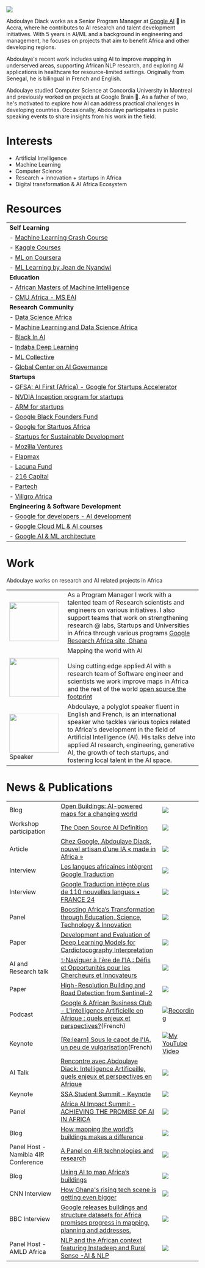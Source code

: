<img src="assets/Abdou-speaking-pompidou.webp"/>


Abdoulaye Diack works as a Senior Program Manager at [Google AI](https://research.google/teams/africa-team/) 🤖 in Accra, where he contributes to AI research and talent development initiatives. With 5 years in AI/ML and a background in engineering and management, he focuses on projects that aim to benefit Africa and other developing regions. 

Abdoulaye's recent work includes using AI to improve mapping in underserved areas, supporting African NLP research, and exploring AI applications in healthcare for resource-limited settings. Originally from Senegal, he is bilingual in French and English.

Abdoulaye studied Computer Science at Concordia University in Montreal and previously worked on projects at Google Brain 🧠. As a father of two, he's motivated to explore how AI can address practical challenges in developing countries. Occasionally, Abdoulaye participates in public speaking events to share insights from his work in the field.

# Interests

 - Artificial Intelligence
 - Machine Learning
 - Computer Science
 - Research + innovation + startups in Africa
 - Digital transformation & AI Africa Ecosystem


# Resources 

|  |  |
|--|--|
| **Self Learning** |
| - [Machine Learning Crash Course](https://developers.google.com/machine-learning/crash-course) |
| - [Kaggle Courses](https://www.kaggle.com/learn) |
| - [ML on Coursera](https://www.coursera.org/learn/machine-learning) |
| - [ML Learning by Jean de Nyandwi](https://github.com/Nyandwi/machine_learning_complete/) |
| **Education** |
| - [African Masters of Machine Intelligence](https://aimsammi.org/) |
| - [CMU Africa - MS EAI ](https://www.africa.engineering.cmu.edu/academics/programs/mseai.html) |
| **Research Community** |
| - [Data Science Africa](http://www.datascienceafrica.org/) |
| - [Machine Learning and Data Science Africa](https://groups.google.com/g/mlds-africa?pli=1) |
| - [Black In AI](https://blackinai.github.io/#/) |
| - [Indaba Deep Learning](https://deeplearningindaba.com/) |
| - [ML Collective](https://mlcollective.org/) |
| - [Global Center on AI Governance](https://www.globalcenter.ai/) |
| **Startups** |
| - [GFSA: AI First (Africa) - Google for Startups Accelerator](https://startup.google.com/programs/accelerator/ai-first/africa/) |
| - [NVDIA Inception program for startups](https://www.nvidia.com/en-us/startups/) |
| - [ARM for startups](https://www.arm.com/markets/startups) |
| - [Google Black Founders Fund](https://startup.google.com/programs/black-founders-fund/africa/) |
| - [Google for Startups Africa](https://startup.google.com/accelerator/africa/) |
| - [Startups for Sustainable Development](https://events.withgoogle.com/startups-for-sustainable-development/) |
| - [Mozilla Ventures](https://mozilla.vc/) |
| - [Flapmax](https://flapmax.com/africa/fast-accelerator/) |
| - [Lacuna Fund](https://lacunafund.org/)| 
| - [216 Capital](https://216capital.vc/)|
| - [Partech](https://partechpartners.com/)|
| - [Villgro Africa](https://villgroafrica.org/)|
| **Engineering & Software Development** |
| - [Google for developers - AI development](https://developers.google.com/focus/ai-development) |
| - [Google Cloud ML & AI courses](https://cloud.google.com/learn/training/machinelearning-ai) |
| - [Google AI & ML architecture](https://cloud.google.com/architecture/ai-ml) |

# Work

Abdoulaye works on research and AI related projects in Africa

|  |  |
|--|--|
|<br><a href="[https://research.google/"><img src="assets/Open_Graph.width-800.format-jpeg.jpg" width="130" height="102"/></a>| As a Program Manager I work with a talented team of Research scientists and engineers on various initiatives. I also support teams that work on strengthening research @ labs, Startups and Universities in Africa through various programs [Google Research Africa site, Ghana ](https://research.google/teams/africa-team/)|
|<br><a href="https://arxiv.org/pdf/2107.12283.pdf"><img src="assets/africa-world-buildings.jpg" width="130" height="102"/></a>|Mapping the world with AI <br><br>Using cutting edge applied AI with a research team of Software engineer and scientists we work improve maps in Africa and the rest of the world [open source the footprint](https://sites.research.google/open-buildings/) |
|<br><img src="assets/ABF_panel_speak.webp" width="130" height="102"/>Speaker | Abdoulaye, a polyglot speaker fluent in English and French, is an international speaker who tackles various topics related to Africa's development in the field of Artificial Intelligence (AI). His talks delve into applied AI research, engineering, generative AI, the growth of tech startups, and fostering local talent in the AI space.|


# News & Publications

|  |  | |
|--|--|--|
|Blog |[Open Buildings: AI-powered maps for a changing world](https://blog.google/technology/research/open-buildings-ai-powered-maps-for-a-changing-world/)|<img src="/assets/Open_Buildings_1.gif"/>|
|Workshop participation|[The Open Source AI Definition](https://opensource.org/ai/open-source-ai-definition)|<img src="/assets/cropped-OSI-horizontal-large.webp"/>|
|Article |[Chez Google, Abdoulaye Diack, nouvel artisan d’une IA « made in Africa »](https://www.jeuneafrique.com/1600061/economie-entreprises/chez-google-abdoulaye-diack-nouvel-artisan-dune-ia-made-in-africa/#:~:text=Open%20Buildings%20et%20les%20langues,nous%20%C2%BB%2C%20explique%20le%20manager)|<img src="/assets/jad20240813-eco-abdoulaye-diack.webp"/>|
|Interview |[Les langues africaines intègrent Google Traduction](https://youtu.be/ncR8AIvLBT4?si=kSqrEC3_ZHH35qth)|<img src="/assets/tv5.webp"/>|
|Interview |[Google Traduction intègre plus de 110 nouvelles langues • FRANCE 24](https://youtu.be/7-_D2iXvRrs?si=z9a_NCshMJHZvtJW)|<img src="/assets/france_24.webp"/>|
|Panel |[Boosting Africa’s Transformation through Education, Science, Technology & Innovation](https://www.uneca.org/eca-events/africa-business-forum-2024)|<img src="/assets/ABF_2024_panel.webp"/>|
|Paper |[Development and Evaluation of Deep Learning Models for Cardiotocography Interpretation](https://www.medrxiv.org/content/10.1101/2024.03.05.24303805v1)|<img src="/assets/ctg_ai.jpeg"/>|
|AI and Research talk|[✨Naviguer à l'ère de l'IA : Défis et Opportunités pour les Chercheurs et Innovateurs](https://www.linkedin.com/posts/friareafrica_friare-ia-webinairefriare-activity-7185653374162210816-8JRh?utm_source=share&utm_medium=member_desktop)|<img src="/assets/webinaire_friare.jpeg"/>|
|Paper |[High-Resolution Building and Road Detection from Sentinel-2](https://arxiv.org/pdf/2310.11622.pdf)|<img src="/assets/teacher_student.jpeg"/>|
|Podcast |[Google & African Business Club - L'intelligence Artificielle en Afrique : quels enjeux et perspectives?](https://podcasters.spotify.com/pod/show/africanbusinesstalks/episodes/Google--African-Business-Club---Lintelligence-Artificielle-en-Afrique--quels-enjeux-et-perspectives---avec-Abdoulaye-Diack--Resarch-Program-Manager--Google-AI-e2dm7qr/a-aapf9h3)(French)|[![Recording](/assets/podcast.jpeg)]([https://youtu.be/Ny10bfdqSW0?si=ar_Kt8LgqHGzcUbK&t=1902](https://podcasters.spotify.com/pod/show/africanbusinesstalks/episodes/Google--African-Business-Club---Lintelligence-Artificielle-en-Afrique--quels-enjeux-et-perspectives---avec-Abdoulaye-Diack--Resarch-Program-Manager--Google-AI-e2dm7qr/a-aapf9h3))|
|Keynote |[[Re:learn] Sous le capot de l'IA, un peu de vulgarisation](https://youtu.be/Ny10bfdqSW0?si=ar_Kt8LgqHGzcUbK&t=1902)(French)|[![My YouTube Video](/assets/llm_predictions.png)](https://youtu.be/Ny10bfdqSW0?si=ar_Kt8LgqHGzcUbK&t=1902)|
|AI Talk | [Rencontre avec Abdoulaye Diack: Intelligence Artificeille, quels enjeux et perspectives en Afrique](https://www.linkedin.com/posts/african-business-club_ia-intelligenceartificielle-talents-activity-7138829771752239104-cBEO?utm_source=share&utm_medium=member_desktop) | <img src="/assets/abc_prez.jpeg"/> |
|Keynote | [SSA Student Summit - Keynote](https://www.youtube.com/live/guixEsMb3vo?feature=share&t=565) | <img src="/assets/ssa_dsc_summit.png"/> |
|Panel | [Africa AI Impact Summit - ACHIEVING THE PROMISE OF AI IN AFRICA](https://www.youtube.com/live/GU_e2N1klow?si=S_hymFLu76dBZYez&t=5770) | <img src="/assets/African_AI_summit.jpeg"/> |
|Blog | [How mapping the world’s buildings makes a difference](https://blog.google/around-the-globe/google-africa/how-mapping-the-worlds-buildings-makes-a-difference/) |<img src="/africa-ssea-building-density.png"/>|
Panel Host - Namibia 4IR Conference |[A Panel on 4IR technologies and research](https://4irnamibia.com/4ir-conference/)  | <img src="/4ir_photo.png" />|
|Blog | [Using AI to map Africa’s buildings](https://blog.google/around-the-globe/google-africa/using-ai-to-map-africas-buildings/) |<img src="/Open-Buildings_V2b_2096x11.max-1000x1000.jpg"/>|
CNN Interview |  [How Ghana's rising tech scene is getting even bigger](https://edition.cnn.com/videos/business/2021/10/15/marketplace-africa-ghana-tech-google-uber-meqasa-spc.cnn)  | <img src="/Abdou_cnn.jpg" />|
BBC Interview |  [Google releases buildings and structure datasets for Africa promises progress in mapping, planning and addresses.](https://www.bbc.co.uk/programmes/p09qnk4d)  | <img src="/abdou_bbc.jpg" />|
Panel Host - AMLD Africa |[NLP and the African context featuring Instadeep and Rural Sense -AI & NLP](https://www.youtube.com/watch?v=MXCbp5t_q_Q&list=PLyyHDYyFFpkBSUmX-iv7JLgeNJHvRIt4M&index=17)  | <img src="/abdou_amld.jpg" />|
 
